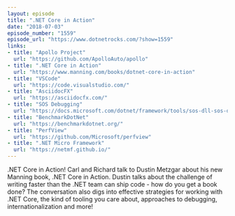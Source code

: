 ```yaml
---
layout: episode
title: ".NET Core in Action"
date: "2018-07-03"
episode_number: "1559"
episode_url: "https://www.dotnetrocks.com/?show=1559"
links:
- title: "Apollo Project"
  url: "https://github.com/ApolloAuto/apollo"
- title: ".NET Core in Action"
  url: "https://www.manning.com/books/dotnet-core-in-action"
- title: "VSCode"
  url: "https://code.visualstudio.com/"
- title: "AsciidocFX"
  url: "https://asciidocfx.com/"
- title: "SOS Debugging"
  url: "https://docs.microsoft.com/dotnet/framework/tools/sos-dll-sos-debugging-extension"
- title: "BenchmarkDotNet"
  url: "https://benchmarkdotnet.org/"
- title: "PerfView"
  url: "https://github.com/Microsoft/perfview"
- title: ".NET Micro Framework"
  url: "https://netmf.github.io/"
---
```


.NET Core in Action! Carl and Richard talk to Dustin Metzgar about his new Manning book, .NET Core in Action. Dustin talks about the challenge of writing faster than the .NET team can ship code - how do you get a book done? The conversation also digs into effective strategies for working with .NET Core, the kind of tooling you care about, approaches to debugging, internationalization and more!
